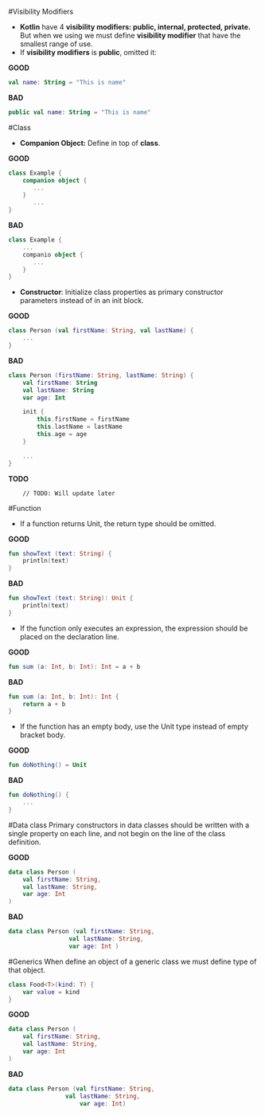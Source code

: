 #Visibility Modifiers

- **Kotlin** have 4 **visibility modifiers: public, internal, protected, private.** But when we using we must define **visibility modifier** that have the smallest range of use.
- If **visibility modifiers** is **public**, omitted it:

**GOOD**

~~~kotlin
val name: String = "This is name"
~~~
**BAD**

~~~kotlin
public val name: String = "This is name"
~~~

#Class
- **Companion Object:** Define in top of **class**.

**GOOD**

~~~kotlin
class Example {
	companion object {
       ...
    }
       ...
}
~~~
**BAD**

~~~kotlin
class Example {
    ...
    companio object {
       ...
    }
}
~~~
- **Constructor**: Initialize class properties as primary constructor parameters instead of in an init block.

**GOOD**

~~~kotlin
class Person (val firstName: String, val lastName) {
    ...
}
~~~
**BAD**

~~~kotlin
class Person (firstName: String, lastName: String) {
  	val firstName: String
  	val lastName: String
  	var age: Int

  	init {
    	this.firstName = firstName
    	this.lastName = lastName
    	this.age = age
  	}

  	...
}
~~~
**TODO**

~~~
	// TODO: Will update later
~~~

#Function

- If a function returns Unit, the return type should be omitted.

**GOOD**

~~~kotlin
fun showText (text: String) {
   	println(text)
}
~~~
**BAD**

~~~kotlin
fun showText (text: String): Unit {
    println(text)
}
~~~
- If the function only executes an expression, the expression should be placed on the declaration line.

**GOOD**

~~~kotlin
fun sum (a: Int, b: Int): Int = a + b
~~~
**BAD**

~~~kotlin
fun sum (a: Int, b: Int): Int {
 	return a + b
}
~~~
- If the function has an empty body, use the Unit type instead of empty bracket body.

**GOOD**

~~~kotlin
fun doNothing() = Unit
~~~
**BAD**

~~~kotlin
fun doNothing() {
	...
}
~~~ 
#Data class
Primary constructors in data classes should be written with a single property on each line, and not begin on the line of the class definition.

**GOOD**

~~~kotlin
data class Person (
 	val firstName: String,
  	val lastName: String,
   	var age: Int
)
~~~
**BAD**

~~~kotlin
data class Person (val firstName: String,
                 val lastName: String,
                 var age: Int )
~~~ 
#Generics
When define an object of a generic class we must define type of that object.

~~~kotlin
class Food<T>(kind: T) {
	var value = kind
}
~~~
**GOOD**

~~~kotlin
data class Person (
 	val firstName: String,
  	val lastName: String,
   	var age: Int
)
~~~
**BAD**

~~~kotlin
data class Person (val firstName: String,
              	val lastName: String,
                	var age: Int)
~~~ 
